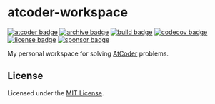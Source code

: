 # atcoder-workspace

[![atcoder badge]][atcoder]
[![archive badge]][archive]
[![build badge]][build]
[![codecov badge]][codecov]
[![license badge]][license]
[![sponsor badge]][sponsor]

[atcoder]: https://atcoder.jp/users/akkinoc
[atcoder badge]: https://img.shields.io/endpoint?url=https%3A%2F%2Fatcoder-badges.now.sh%2Fapi%2Fatcoder%2Fjson%2Fakkinoc&label=atcoder
[archive]: https://github.com/akkinoc/atcoder-workspace/actions/workflows/archive.yml
[archive badge]: https://github.com/akkinoc/atcoder-workspace/actions/workflows/archive.yml/badge.svg
[build]: https://github.com/akkinoc/atcoder-workspace/actions/workflows/build.yml
[build badge]: https://github.com/akkinoc/atcoder-workspace/actions/workflows/build.yml/badge.svg
[codecov]: https://codecov.io/gh/akkinoc/atcoder-workspace
[codecov badge]: https://codecov.io/gh/akkinoc/atcoder-workspace/branch/main/graph/badge.svg
[license]: LICENSE.txt
[license badge]: https://img.shields.io/github/license/akkinoc/atcoder-workspace?color=blue
[sponsor]: https://github.com/sponsors/akkinoc
[sponsor badge]: https://img.shields.io/static/v1?logo=github&label=sponsor&message=%E2%9D%A4&color=db61a2

My personal workspace for solving [AtCoder] problems.

[AtCoder]: https://atcoder.jp

## License

Licensed under the [MIT License][license].
